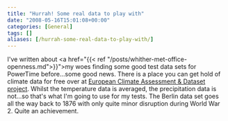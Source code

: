 ```yaml
---
title: "Hurrah! Some real data to play with"
date: "2008-05-16T15:01:08+00:00"
categories: [General]
tags: []
aliases: [/hurrah-some-real-data-to-play-with/]
---
```


I've written about <a href="{{< ref "/posts/whither-met-office-openness.md">}}">my woes finding some good test data sets for PowerTime before</a>...some good news. There is a place you can get hold of climate data for free over at <a href="http://eca.knmi.nl/">European Climate Assessment &amp; Dataset project</a>. Whilst the temperature data is averaged, the precipitation data is not...so that's what I'm going to use for my tests. The Berlin data set goes all the way back to 1876 with only quite minor disruption during World War 2. Quite an achievement.
